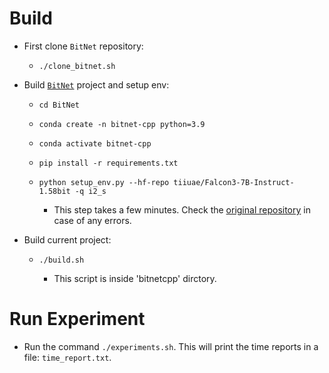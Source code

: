 
#  Build

-  First clone `BitNet` repository:

	-  `./clone_bitnet.sh`

-  Build [`BitNet`](https://github.com/microsoft/BitNet) project and setup env:

	-  `cd BitNet`

	-  `conda create -n bitnet-cpp python=3.9`

	-  `conda activate bitnet-cpp`

	-  `pip install -r requirements.txt`

	-  `python setup_env.py --hf-repo tiiuae/Falcon3-7B-Instruct-1.58bit -q i2_s`

		-  This step takes a few minutes. Check the [original repository](https://github.com/microsoft/BitNet) in case of any errors.

-  Build current project:

	-  `./build.sh`

		-  This script is inside 'bitnetcpp' dirctory.

  

#  Run Experiment

-  Run the command `./experiments.sh`. This will print the time reports in a file: `time_report.txt`.
